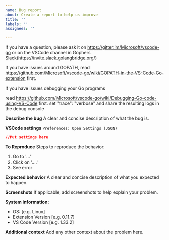 ```yaml
---
name: Bug report
about: Create a report to help us improve
title: ''
labels: ''
assignees: ''

---
```


If you have a question, please ask it on https://gitter.im/Microsoft/vscode-go or on the VSCode channel in Gophers Slack(https://invite.slack.golangbridge.org/)

If you have issues around GOPATH, read https://github.com/Microsoft/vscode-go/wiki/GOPATH-in-the-VS-Code-Go-extension first.

If you have issues debugging your Go programs

read https://github.com/Microsoft/vscode-go/wiki/Debugging-Go-code-using-VS-Code first.
set "trace": "verbose" and share the resulting logs in the debug console


**Describe the bug**
A clear and concise description of what the bug is.

**VSCode settings**
`Preferences: Open Settings (JSON)`
```json
//Put settings here
```

**To Reproduce**
Steps to reproduce the behavior:
1. Go to '...'
2. Click on '....'
3. See error

**Expected behavior**
A clear and concise description of what you expected to happen.

**Screenshots**
If applicable, add screenshots to help explain your problem.

**System information:**
 - OS: [e.g. Linux]
 - Extension Version [e.g. 0.11.7]
 - VS Code Version [e.g. 1.33.2]

**Additional context**
Add any other context about the problem here.
